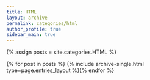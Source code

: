 ```yaml
---
title: HTML
layout: archive
permalink: categories/html
author_profile: true
sidebar_main: true
---
```




{% assign posts = site.categories.HTML %}

{% for post in posts %} {% include archive-single.html type=page.entries_layout %}{% endfor %}

